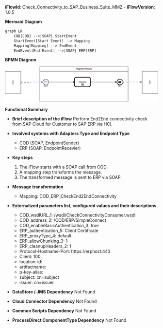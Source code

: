 **iFlowId**: Check_Connectivity_to_SAP_Business_Suite_MMZ - **iFlowVersion**: 1.0.5

**Mermaid Diagram**
```mermaid
graph LR
    COD[COD] -->|SOAP| StartEvent
    StartEvent[Start Event] --> Mapping
    Mapping[Mapping] --> EndEvent
    EndEvent[End Event] -->|SOAP| ERP[ERP]
```
**BPMN Diagram**

![BPMN Diagram](./Check_Connectivity_to_SAP_Business_Suite_MMZ-1.0.5.png "BPMN Diagram")

**Functional Summary**
-   **Brief description of the iFlow**
    Perform End2End connectivity check from SAP Cloud for Customer to SAP ERP via HCI.

-   **Involved systems with Adapters Type and Endpoint Type**
    -   COD (SOAP, EndpointSender)
    -   ERP (SOAP, EndpointRecevier)

-   **Key steps**
    1.  The iFlow starts with a SOAP call from COD.
    2.  A mapping step transforms the message.
    3.  The transformed message is sent to ERP via SOAP.

-   **Message transformation**
    -   Mapping: COD\_ERP\_CheckEnd2EndConnectivity

-   **Externalized parameters list, configured values and their descriptions**
    -   COD\_wsdlURL\_1: /wsdl/CheckConnectivityConsumer.wsdl
    -   COD\_address\_2: /COD/ERP/SimpleConnect
    -   COD\_enableBasicAuthentication\_3: true
    -   ERP\_authentication\_5: Client Certificate
    -   ERP\_proxyType\_4: default
    -   ERP\_allowChunking\_3: 1
    -   ERP\_cleanupHeaders\_2: 1
    -   Protocol-Hostname-Port: https\://erphost\:443
    -   Client: 100
    -   location-id:
    -   artifactname:
    -   p-key-alias:
    -   subject: cn\=subject
    -   issuer: cn\=issuer

-   **DataStore / JMS Dependency**
    Not Found

-   **Cloud Connector Dependency**
    Not Found

-   **Common Scripts Dependency**
    Not Found

-   **ProcessDirect ComponentType Dependency**
    Not Found
